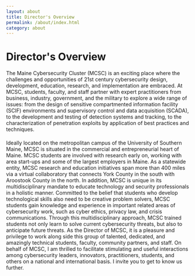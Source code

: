 ```yaml
---
layout: about
title: Director's Overview
permalink: /about/index.html
category: about
---
```


<h1>Director's Overview</h1>
The Maine Cybersecurity Cluster (MCSC) is an exciting place where the challenges and opportunities of 21st century cybersecurity design, development, education, research, and implementation are embraced. At MCSC, students, faculty, and staff partner with expert practitioners from business, industry, government, and the military to explore a wide range of issues: from the design of sensitive compartmented information facility (SCIF) environments and supervisory control and data acquisition (SCADA), to the development and testing of detection systems and tracking, to the characterization of penetration exploits by application of best practices and techniques. 
<h4></h4>
Ideally located on the metropolitan campus of the University of Southern Maine, MCSC is situated in the commercial and entrepreneurial heart of Maine. MCSC students are involved with research early on, working with area start-ups and some of the largest employers in Maine. As a statewide entity, MCSC research and education initiatives span more than 400 miles via a virtual collaboratory that connects York County in the south with Aroostook County in the north. In addition, MCSC is unique in its multidisciplinary mandate to educate technology and security professionals in a holistic manner. Committed to the belief that students who develop technological skills also need to be creative problem solvers, MCSC students gain knowledge and experience in important related areas of cybersecurity work, such as cyber ethics, privacy law, and crisis communications. Through this multidisciplinary approach, MCSC trained students not only learn to solve current cybersecurity threats, but also to anticipate future threats. As the Director of MCSC, it is a pleasure and privilege to work along side this group of talented, dedicated, and amazingly technical students, faculty, community partners, and staff. On behalf of MCSC, I am thrilled to facilitate stimulating and useful interactions among cybersecurity leaders, innovators, practitioners, students, and others on a national and international basis. I invite you to get to know us further.